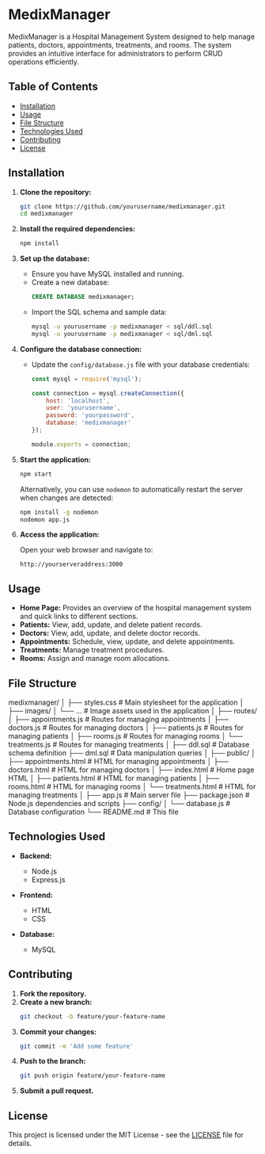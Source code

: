 # MedixManager

MedixManager is a Hospital Management System designed to help manage patients, doctors, appointments, treatments, and rooms. The system provides an intuitive interface for administrators to perform CRUD operations efficiently.

## Table of Contents

- [Installation](#installation)
- [Usage](#usage)
- [File Structure](#file-structure)
- [Technologies Used](#technologies-used)
- [Contributing](#contributing)
- [License](#license)

## Installation

1. **Clone the repository:**
    ```bash
    git clone https://github.com/yourusername/medixmanager.git
    cd medixmanager
    ```

2. **Install the required dependencies:**
    ```bash
    npm install
    ```

3. **Set up the database:**

    - Ensure you have MySQL installed and running.
    - Create a new database:
        ```sql
        CREATE DATABASE medixmanager;
        ```
    - Import the SQL schema and sample data:
        ```bash
        mysql -u yourusername -p medixmanager < sql/ddl.sql
        mysql -u yourusername -p medixmanager < sql/dml.sql
        ```

4. **Configure the database connection:**

    - Update the `config/database.js` file with your database credentials:
        ```javascript
        const mysql = require('mysql');

        const connection = mysql.createConnection({
            host: 'localhost',
            user: 'yourusername',
            password: 'yourpassword',
            database: 'medixmanager'
        });

        module.exports = connection;
        ```

5. **Start the application:**
    ```bash
    npm start
    ```

    Alternatively, you can use `nodemon` to automatically restart the server when changes are detected:
    ```bash
    npm install -g nodemon
    nodemon app.js
    ```

6. **Access the application:**

    Open your web browser and navigate to:
    ```
    http://yourserveraddress:3000
    ```

## Usage

- **Home Page:** Provides an overview of the hospital management system and quick links to different sections.
- **Patients:** View, add, update, and delete patient records.
- **Doctors:** View, add, update, and delete doctor records.
- **Appointments:** Schedule, view, update, and delete appointments.
- **Treatments:** Manage treatment procedures.
- **Rooms:** Assign and manage room allocations.

## File Structure

medixmanager/
│
├── styles.css # Main stylesheet for the application
│
├── images/
│ └── ... # Image assets used in the application
│
├── routes/
│ ├── appointments.js # Routes for managing appointments
│ ├── doctors.js # Routes for managing doctors
│ ├── patients.js # Routes for managing patients
│ ├── rooms.js # Routes for managing rooms
│ └── treatments.js # Routes for managing treatments
│
├── ddl.sql # Database schema definition
├── dml.sql # Data manipulation queries
│
├── public/
│ ├── appointments.html # HTML for managing appointments
│ ├── doctors.html # HTML for managing doctors
│ ├── index.html # Home page HTML
│ ├── patients.html # HTML for managing patients
│ ├── rooms.html # HTML for managing rooms
│ └── treatments.html # HTML for managing treatments
│
├── app.js # Main server file
├── package.json # Node.js dependencies and scripts
├── config/
│ └── database.js # Database configuration
└── README.md # This file


## Technologies Used

- **Backend:**
  - Node.js
  - Express.js

- **Frontend:**
  - HTML
  - CSS

- **Database:**
  - MySQL

## Contributing

1. **Fork the repository.**
2. **Create a new branch:**
    ```bash
    git checkout -b feature/your-feature-name
    ```
3. **Commit your changes:**
    ```bash
    git commit -m 'Add some feature'
    ```
4. **Push to the branch:**
    ```bash
    git push origin feature/your-feature-name
    ```
5. **Submit a pull request.**

## License

This project is licensed under the MIT License - see the [LICENSE](LICENSE) file for details.
